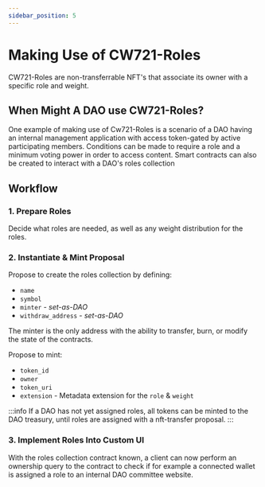 ```yaml
---
sidebar_position: 5
---
```


# Making Use of CW721-Roles

CW721-Roles are non-transferrable NFT's that associate its owner with a specific role and weight.  

## When Might A DAO use CW721-Roles?
One example of making use of Cw721-Roles is a scenario of a DAO having an internal management application with access token-gated by active participating members. Conditions can be made to require a role and a minimum voting power in order to access content. Smart contracts can also be created to interact with a DAO's roles collection

## Workflow 

### 1. Prepare Roles 
Decide what roles are needed, as well as any weight distribution for the roles. 

### 2. Instantiate & Mint Proposal 
Propose to create the roles collection by defining:
- `name`
- `symbol`
- `minter` - *set-as-DAO*
- `withdraw_address` -  *set-as-DAO*

The minter is the only address with the ability to transfer, burn, or modify the state of the contracts.

Propose to mint:
- `token_id`
- `owner`
- `token_uri`
- `extension` - Metadata extension for the `role` & `weight`

:::info
 If a DAO has not yet assigned roles, all tokens can be minted to the DAO treasury, until roles are assigned with a nft-transfer proposal.
:::

### 3. Implement Roles Into Custom UI 
With the roles collection contract known, a client can now perform an ownership query to the contract to check if for example a connected wallet is assigned a role to an internal DAO committee website.